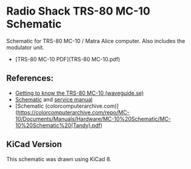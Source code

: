 # Radio Shack TRS-80 MC-10 Schematic

Schematic for TRS-80 MC-10 / Matra Alice computer. Also includes the modulator unit.

* [TRS-80 MC-10 PDF](TRS-80 MC-10.pdf)

## References:
* [Getting to know the TRS-80 MC-10 (waveguide.se)](https://www.waveguide.se/?article=getting-to-know-the-trs-80-mc-10)
 * [Schematic](https://www.waveguide.se/?article=60&file=circuit.png) and [service manual](https://www.waveguide.se/?article=60&file=ServiceManual.pdf)
* [Schematic (colorcomputerarchive.com)] (https://colorcomputerarchive.com/repo/MC-10/Documents/Manuals/Hardware/MC-10%20Schematic/MC-10%20Schematic%20(Tandy).pdf)


## KiCad Version
This schematic was drawn using KiCad 8.